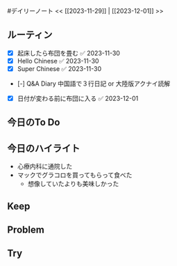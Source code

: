 #デイリーノート
<< [[2023-11-29]] | [[2023-12-01]] >>
## ルーティン
- [x] 起床したら布団を畳む ✅ 2023-11-30
- [x] Hello Chinese ✅ 2023-11-30
- [x] Super Chinese ✅ 2023-11-30
- [-] Q&A Diary 中国語で３行日記 or 大陸版アクナイ読解
- [x] 日付が変わる前に布団に入る ✅ 2023-12-01
## 今日のTo Do
## 今日のハイライト
- 心療内科に通院した
- マックでグラコロを買ってもらって食べた
	- 想像していたよりも美味しかった
## Keep
## Problem
## Try
